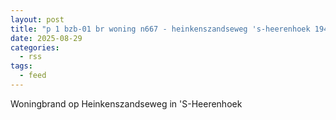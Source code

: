 ```yaml
---
layout: post
title: "p 1 bzb-01 br woning n667 - heinkenszandseweg 's-heerenhoek 194737"
date: 2025-08-29
categories: 
  - rss
tags: 
  - feed
---
```


Woningbrand op Heinkenszandseweg in 'S-Heerenhoek
